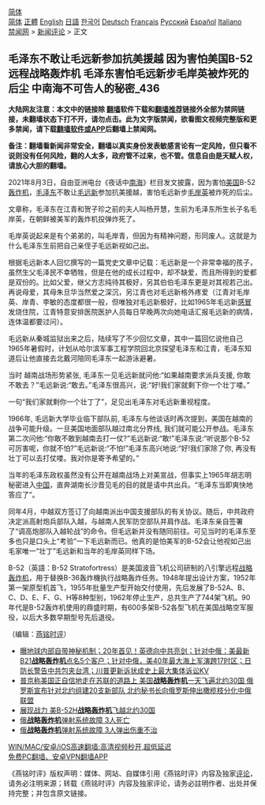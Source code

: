  <!-- 面包屑导航 --> <div class="breadcrumb"><!-- GTranslate: https://gtranslate.io/ -->  <div class="switcher notranslate">  <div class="selected">  <a href="#" onclick="return false;"> 简体</a>  </div>  <div class="option">  <a href="https://www.bannedbook.org" onclick="doGTranslate('zh-CN|zh-CN');jQuery('div.switcher div.selected a').html(jQuery(this).html());return false;" title="简体中文" class="nturl selected"> 简体</a>  <a href="https://www.bannedbook.org/zh-tw/" onclick="doGTranslate('zh-CN|zh-TW');jQuery('div.switcher div.selected a').html(jQuery(this).html());return false;" title="繁體中文" class="nturl"> 正體</a>  <a href="https://www.bannedbook.org/en/" onclick="doGTranslate('zh-CN|en');jQuery('div.switcher div.selected a').html(jQuery(this).html());return false;" title="English" class="nturl"> English</a>  <a href="https://www.bannedbook.org/ja/" onclick="doGTranslate('zh-CN|ja');jQuery('div.switcher div.selected a').html(jQuery(this).html());return false;" title="日本語" class="nturl"> 日語</a>  <a href="https://www.bannedbook.org/ko/" onclick="doGTranslate('zh-CN|ko');jQuery('div.switcher div.selected a').html(jQuery(this).html());return false;" title="한국어" class="nturl"> 한국어</a>  <a href="https://www.bannedbook.org/de/" onclick="doGTranslate('zh-CN|de');jQuery('div.switcher div.selected a').html(jQuery(this).html());return false;" title="Deutsch" class="nturl"> Deutsch</a>  <a href="https://www.bannedbook.org/fr/" onclick="doGTranslate('zh-CN|fr');jQuery('div.switcher div.selected a').html(jQuery(this).html());return false;" title="Français" class="nturl"> Français</a>  <a href="https://www.bannedbook.org/ru/" onclick="doGTranslate('zh-CN|ru');jQuery('div.switcher div.selected a').html(jQuery(this).html());return false;" title="Русский" class="nturl"> Русский</a>  <a href="https://www.bannedbook.org/es/" onclick="doGTranslate('zh-CN|es');jQuery('div.switcher div.selected a').html(jQuery(this).html());return false;" title="Español" class="nturl"> Español</a>  <a href="https://www.bannedbook.org/it/" onclick="doGTranslate('zh-CN|it');jQuery('div.switcher div.selected a').html(jQuery(this).html());return false;" title="Italiano" class="nturl"> Italiano</a>  </div>  </div>      <div class='breadcrumb-sub'><!-- Breadcrumb NavXT 6.3.0 --> <a href="https://www.bannedbook.org/" class="home">禁闻网</a> &gt; <a href="https://www.bannedbook.org/bnews/comments/" class="category">新闻评论</a> &gt; 正文</div></div><h2>毛泽东不敢让毛远新参加抗美援越 因为害怕美国B-52远程战略轰炸机 毛泽东害怕毛远新步毛岸英被炸死的后尘 中南海不可告人的秘密_436</h2> <p class="notice"><b>大陆网友注意：本文中的链接除 <a href="https://github.com/bannedbook/fanqiang" >翻墙</a>软件下载和<a href="https://github.com/killgcd/justmysocks/blob/master/README.md">翻墙推荐</a>链接外全部为禁网链接，未翻墙状态下打不开，请勿点击。此为文字版禁闻，欲看图文视频完整版和更多禁闻，请下载<a href="https://github.com/bannedbook/fanqiang">翻墙软件或APP</a>后翻墙上禁闻网。</p><p>备注：翻墙看新闻非常安全，翻墙以真实身份发表敏感言论有一定风险，但只看不说则没有任何风险，翻的人太多，政府管不过来，也不管。信息自由是天赋人权，请放心大胆的翻墙。</b></p>  <div class="entry"> <p></p> <p>2021年8月3日&#65292;自由亚洲电台&#12298;夜话中<a href="https://www.bannedbook.org/bnews/tag/%e5%8d%97%e6%b5%b7/" class="st_tag internal_tag" rel="tag" title="标签 南海 下的日志">南海</a>&#12299;栏目发文披露&#65292;因为害怕<a href="https://www.bannedbook.org/bnews/tag/%e7%be%8e%e5%9b%bd/" class="st_tag internal_tag" rel="tag" title="标签 美国 下的日志">美国</a>B-52<a href="https://www.bannedbook.org/bnews/tag/%e8%bd%b0%e7%82%b8%e6%9c%ba/" class="st_tag internal_tag" rel="tag" title="标签 轰炸机 下的日志">轰炸机</a>&#65292;<a href="https://www.bannedbook.org/bnews/tag/%e6%af%9b%e6%b3%bd%e4%b8%9c/" class="st_tag internal_tag" rel="tag" title="标签 毛泽东 下的日志">毛泽东</a>不敢让<a href="https://www.bannedbook.org/bnews/tag/%e6%af%9b%e8%bf%9c%e6%96%b0/" class="st_tag internal_tag" rel="tag" title="标签 毛远新 下的日志">毛远新</a>参加抗美援越&#65292;害怕毛远新步<a href="https://www.bannedbook.org/bnews/tag/%e6%af%9b%e5%b2%b8%e8%8b%b1/" class="st_tag internal_tag" rel="tag" title="标签 毛岸英 下的日志">毛岸英</a>被炸死的后尘&#12290;</p> <p>   文章称&#65292;毛泽东在江青和贺子珍之前的夫人叫杨开慧&#65292;生前为毛泽东所生长子名毛岸英&#65292;在朝鲜被美军的轰炸机投弹炸死了&#12290;</p>  <p>毛岸英说起来是有个弟弟的&#65292;叫毛岸青&#65292;但因为有精神问题&#65292;形同废人&#12290;这就是为什么毛泽东生前把自己亲侄子毛远新视如己出&#12290;</p> <p>根据毛远新本人回忆撰写的一篇党史文章中记载&#65306;毛远新是一个非常幸福的孩子&#65292;虽然生父毛泽民不幸牺牲&#65292;但是在他的成长过程中&#65292;却不缺爱&#65292;而且所得到的爱都是双份的&#12290;比如父爱&#65292;继父方志纯待其极好&#65292;另其伯伯毛泽东更是对其视若己出&#12290;再说母爱&#65292;其母朱旦华当然爱之深沉&#65292;另江青也对毛远新格外疼爱&#65288;江青对毛岸英&#12289;岸青&#12289;李敏的态度都很一般&#65292;但唯独对毛远新极好&#65292;比如1965年毛远新<a href="https://www.bannedbook.org/bnews/tag/%E6%84%9F%E5%86%92/" class="st_tag internal_tag" rel="tag" title="标签 感冒 下的日志">感冒</a>发烧住院&#65292;江青特意安排医院医护人员每日早晚两次向她电话汇报毛远新的病情&#65292;连体温都要过问&#65289;&#12290;</p> <p>   毛远新从秦城监狱出来之后&#65292;陆续写了不少回忆文章&#65292;其中一篇回忆说他自己1965年暑假时&#65292;计划从哈尔滨军事工程学院回北京探望毛泽东和江青&#65292;毛泽东知道后让他直接去北戴河陪同毛泽东一起游泳避暑&#12290;</p>  <p>当时 越南战场形势紧张, 毛泽东一见毛远新就问他:&#8220;如果越南要求派兵支援, 你敢不敢去&#65311;&#8221;毛远新说:&#8220;敢去&#12290;&#8221;毛泽东很高兴&#65292;说:&#8220;好!我们家就剩下你一个壮丁喽&#12290;&#8221;</p> <p>一句&#8220;我们家就剩你一个壮丁了&#8221;&#65292;足见出毛泽东对毛远新重视程度&#12290;</p> <p>1966年, 毛远新大学毕业临下部队前, 毛泽东与他谈话时再次提到&#65292;美国在越南的战争可能升级&#12290;一旦美国地面部队越过南北分界线, 我们就可能公开参战&#12290;毛泽东第二次问他:&#8220;你敢不敢到越南去打一仗?&#8221;毛远新说:&#8220;敢!&#8221;毛泽东说:&#8220;听说那个B-52可厉害呢&#65292;你就不怕?&#8221;毛远新说:&#8220;不怕!&#8221;毛泽东高兴地说:&#8220;好!我们家除了你, 再没有壮丁可以去打仗喽&#12290;我对你是寄予希望的&#12290;&#8221;</p>  <p>   当年的毛泽东政权虽然没有公开在越南战场上对美宣战&#65292;但事实上1965年胡志明秘密进入<span class='wp_keywordlink_affiliate'><a href="https://www.bannedbook.org/" title="中国" target="_blank">中国</a></span>&#65292;直奔湖南长沙晋见毛的目的就是请中共出兵&#12290;&#8220;毛泽东当即爽快地答应了&#8221;&#12290;</p> <p>同年4月&#65292;中越双方签订了向越南派出中国支援部队的有关协议&#12290;随后&#65292;中共政府决定派高射炮兵部队入越&#65292;与越南人民军防空部队并肩作战&#12290;毛泽东亲自签署了&#8220;调高炮部队入越轮战&#8221;的命令&#12290;但毛远新并没有随同前往&#12290;可见当时的毛泽东至多也只是口头上&#8220;考验&#8221;一下毛远新而已&#12290;他真的是怕美军的B-52会让他视如己出毛家唯一&#8220;壮丁&#8221;毛远新和当年的毛岸英同样下场&#12290;</p> <p>B-52&#65288;英語&#65306;B-52 Stratofortress&#65289;是美国波音飞机公司研制的八引擎远程<a href="https://www.bannedbook.org/bnews/tag/%E6%88%98%E7%95%A5%E8%BD%B0%E7%82%B8%E6%9C%BA/" class="st_tag internal_tag" rel="tag" title="标签 战略轰炸机 下的日志">战略轰炸机</a>&#65292;用于替换B-36轰炸機执行战略轰炸任务&#12290;1948年提出设计方案&#65292;1952年第一架原型机首飞&#65292;1955年批量生产型开始交付使用&#65292;先后发展了B-52A&#12289;B&#12289;C&#12289;D&#12289;E&#12289;F&#12289;G&#12289;H等8种型别&#65292;1962年停止生产&#65292;总共生产了744架飞机&#12290;90年代是B-52轰炸机使用的鼎盛时期&#65292;有600多架B-52各型飞机在美国战略空军服役&#65292;以后大多数早期型号先后退役&#12290;</p>  <p>&#65288;编辑&#65306;<a href="https://www.bannedbook.org/bnews/tag/%e7%87%95%e9%93%ad%e6%97%b6%e8%af%84/" class="st_tag internal_tag" rel="tag" title="标签 燕铭时评 下的日志">燕铭时评</a>&#65289;</p> <ul class='op-related-articles' title='相关阅读'> <li><a href='https://www.bannedbook.org/bnews/bannedvideo/20210804/1599742.html' target='_blank'>曝地球内部自带神秘机制；20年首见！英德向中共亮剑；针对中俄：美最新B21<b>战略轰炸机</b>点名5个客户；针对中俄，美40年最大海上军演跨17时区；日防长警告中共包夹台湾；川普更新诉状成史上最大集体诉讼KV</a></li> <li><a href='https://www.bannedbook.org/bnews/comments/20210608/1562245.html' target='_blank'>普京称美国正自信地走在苏联的道路上 美国<b>战略轰炸机</b>一天飞遍北约30国 俄罗斯宣布针对北约组建20支新部队 北约秘书长向俄罗斯伸出橄榄枝分化中俄联盟</a></li> <li><a href='https://www.bannedbook.org/bnews/cnnews/20210601/1557860.html' target='_blank'>展现战力 美B-52H<b>战略轰炸机</b>飞越北约30国</a></li> <li><a href='https://www.bannedbook.org/bnews/baitai/20210324/1511569.html' target='_blank'>俄<b>战略轰炸机</b>弹射系统故障 3人死亡</a></li> <li><a href='https://www.bannedbook.org/bnews/cbnews/20210324/1511252.html' target='_blank'>俄<b>战略轰炸机</b>弹射系统故障 3人弹出伤重不治</a></li> </ul> <p class="texttj"> <a href="https://github.com/bannedbook/fanqiang/wiki/V2ray%E6%9C%BA%E5%9C%BA" target="_blank">WIN/MAC/安卓/iOS高速翻墙:高清视频秒开,超低延迟</a><br/> <a href="https://github.com/bannedbook/fanqiang/wiki/%E7%A6%81%E9%97%BB%E7%BD%91%E5%AE%89%E5%8D%93%E7%BF%BB%E5%A2%99%E6%96%B0%E9%97%BBAPP" target="_blank">免费PC翻墙、安卓VPN翻墙APP</a></p><p>&#12298;燕铭时评&#12299;版权声明&#65306;媒体&#12289;网站&#12289;自媒体引用&#12298;燕铭时评&#12299;内容及独家<span class='wp_keywordlink_affiliate'><a href="https://www.bannedbook.org/bnews/comments/" title="新闻评论" target="_blank">评论</a></span>&#65292;请务必注明来源&#65307;转载&#12298;燕铭时评&#12299;内容及独家评论&#65292;请务必註明作者&#12289;出处并保持完整&#65307;并包含原文链接&#12290;  </p><a name='sharetosocial'></a>  <div style="margin-bottom:5px;padding-bottom:5px;clear:both"> <div id="archive-pix-1" class="banner-ads"> <!-- AuctionX Display platform tag START --> <div id="26318x728x90x621x_ADSLOT2" clicktrack="%%CLICK_URL_ESC%%"></div> <!-- AuctionX Display platform tag END --> </div> <div id="archive-pix-2" class="banner-ads"> <!-- AuctionX Display platform tag START --> <div id="26315x300x250x621x_ADSLOT2" clicktrack="%%CLICK_URL_ESC%%"></div> <!-- AuctionX Display platform tag END --> </div> </div>  <div id="archive-pix-1" class="banner-ads"> <!-- AuctionX Display platform tag START --> <div id="26318x728x90x621x_ADSLOT3" clicktrack="%%CLICK_URL_ESC%%"></div> <!-- AuctionX Display platform tag END --> </div> </div><!--END ENTRY--> 